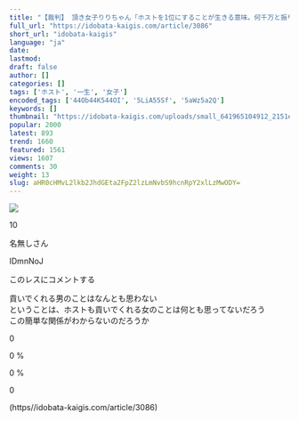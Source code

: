 ```yaml
---
title: "【裁判】 頂き女子りりちゃん「ホストを1位にすることが生きる意味。何千万と振り込んでくるジジイにごめんねとは一生思わない」"
full_url: "https://idobata-kaigis.com/article/3086"
short_url: "idobata-kaigis"
language: "ja"
date: 
lastmod: 
draft: false
author: []
categories: []
tags: ['ホスト', '一生', '女子']
encoded_tags: ['44Ob44K544OI', '5LiA55Sf', '5aWz5a2Q']
keywords: []
thumbnail: "https://idobata-kaigis.com/uploads/small_641965104912_2151e8da51.jpg"
popular: 2000
latest: 893
trend: 1660
featured: 1561
views: 1607
comments: 30
weight: 13
slug: aHR0cHMvL2lkb2JhdGEta2FpZ2lzLmNvbS9hcnRpY2xlLzMwODY=
---
```


![](https://idobata-kaigis.com/uploads/small_641965104912_2151e8da51.jpg)

<div><p class='text-pink-100 text-sm'><p class='mr-2'>10</p><p class='mr-2'>名無しさん</p><p class='hidden xlinline-block'>IDmnNoJ</p></p><p class='flex items-center text-gray-400'><p class='text-xs mdtext-sm hovercursor-pointer'>このレスにコメントする</p></p><p class='px-2 lgpx-8'><p class='tracking-wide break-all text-base lgtext-lg'>貢いでくれる男のことはなんとも思わない<br>ということは、ホストも貢いでくれる女のことは何とも思ってないだろう<br>この簡単な関係がわからないのだろうか</p></p><p class='flex items-center mr-2 hovercursor-pointer'><p class='pl-1 text-sm mdtext-base'>0</p></p><p class=' w-full h-full bg-gray-200 absolute '></p><p class='text-white text-xs text-center'>0 %</p><p class='text-white text-xs text-center'>0 %</p><p class='flex items-center mr-2 hovercursor-pointer'><p class='pl-1 text-sm mdtext-base'>0</p></p></div>

(https//idobata-kaigis.com/article/3086)
